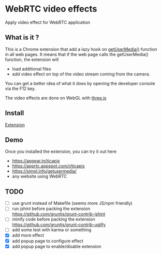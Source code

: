# WebRTC video effects
Apply video effect for WebRTC application

## What is it ?

This is a Chrome extension that add a lazy hook on [getUserMedia()](https://w3c.github.io/mediacapture-main/getusermedia.html) function in all web pages.
It means that if the web page calls the getUserMedia() function, the extension will
- load additional files
- add video effect on top of the video stream coming from the camera.


You can get a better idea of what it does by opening the developer console via the F12 key.

The video effects are done on WebGL with [three.js](http://threejs.org/)

## Install

[Extension](https://chrome.google.com/webstore/detail/webrtc-video-effect/oeilcibfeihdekhhlopefndagpponjpo)

## Demo

Once you installed the extension, you can try it out here

- https://appear.in/ticapix
- https://apprtc.appspot.com/r/ticapix
- https://simpl.info/getusermedia/
- any website using WebRTC

## TODO

- [ ] use grunt instead of Makefile (seems more JS/npm friendly)
- [ ] run jshint before packing the extension https://github.com/gruntjs/grunt-contrib-jshint
- [ ] minify code before packing the extension https://github.com/gruntjs/grunt-contrib-uglify
- [ ] add some test with karma or something
- [X] add more effect
- [X] add popup page to configure effect
- [X] add popup page to enable/disable extension
